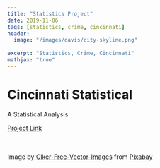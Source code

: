 ```yaml
---
title: "Statistics Project"
date: 2019-11-06
tags: [statistics, crime, cincinnati]
header:
  image: "/images/davis/city-skyline.png"
  
excerpt: "Statistics, Crime, Cincinnati"
mathjax: "true"
---
```


# Cincinnati Statistical
A Statistical Analysis 

<a href="https://github.com/amodavis/Cincinnati_Stats">Project Link</a>

<br>
<br>
Image by <a href="https://pixabay.com/users/clker-free-vector-images-3736/?utm_source=link-attribution&amp;utm_medium=referral&amp;utm_campaign=image&amp;utm_content=37585">Clker-Free-Vector-Images</a> from <a href="https://pixabay.com/?utm_source=link-attribution&amp;utm_medium=referral&amp;utm_campaign=image&amp;utm_content=37585">Pixabay</a>
